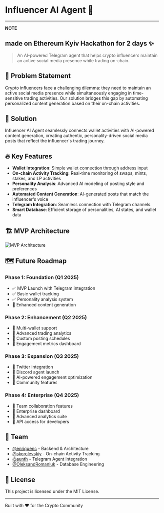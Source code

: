 # Influencer AI Agent 🤖

---
**NOTE**

made on Ethereum Kyiv Hackathon for 2 days ✨
---

> An AI-powered Telegram agent that helps crypto influencers maintain an active social media presence while trading on-chain.

## 🌟 Problem Statement
Crypto influencers face a challenging dilemma: they need to maintain an active social media presence while simultaneously engaging in time-sensitive trading activities. Our solution bridges this gap by automating personalized content generation based on their on-chain activities.

## 🎯 Solution
Influencer AI Agent seamlessly connects wallet activities with AI-powered content generation, creating authentic, personality-driven social media posts that reflect the influencer's trading journey.

## 🔥 Key Features
- **Wallet Integration**: Simple wallet connection through address input
- **On-chain Activity Tracking**: Real-time monitoring of swaps, mints, stakes, and LP activities
- **Personality Analysis**: Advanced AI modeling of posting style and preferences
- **Automated Content Generation**: AI-generated posts that match the influencer's voice
- **Telegram Integration**: Seamless connection with Telegram channels
- **Smart Database**: Efficient storage of personalities, AI states, and wallet data

## 🏗 MVP Architecture
![MVP Architecture](https://github.com/user-attachments/assets/b55613a1-1ad7-49e2-a2a8-a70addce1c67)

## 🗺 Future Roadmap

### Phase 1: Foundation (Q1 2025)
- ✅ MVP Launch with Telegram integration
- ✅ Basic wallet tracking
- ✅ Personality analysis system
- 🔄 Enhanced content generation

### Phase 2: Enhancement (Q2 2025)
- 🎯 Multi-wallet support
- 🎯 Advanced trading analytics
- 🎯 Custom posting schedules
- 🎯 Engagement metrics dashboard

### Phase 3: Expansion (Q3 2025)
- 🚀 Twitter integration
- 🚀 Discord agent launch
- 🚀 AI-powered engagement optimization
- 🚀 Community features

### Phase 4: Enterprise (Q4 2025)
- 💫 Team collaboration features
- 💫 Enterprise dashboard
- 💫 Advanced analytics suite
- 💫 API access for developers

## 👥 Team
- [@enriquenc](https://github.com/enriquenc) - Backend & Architecture
- [@skorolevskiy](https://github.com/skorolevskiy) - On-chain Activity Tracking
- [@aunth](https://github.com/aunth) - Telegram Agent Integration
- [@OleksandRomaniuk](https://github.com/OleksandRomaniuk) - Database Engineering

## 📄 License
This project is licensed under the MIT License.

---
Built with ❤️ for the Crypto Community
